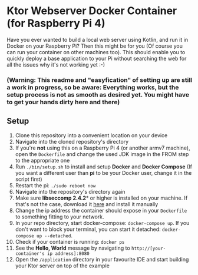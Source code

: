 # Ktor Webserver Docker Container (for Raspberry Pi 4)

Have you ever wanted to build a local web server using Kotlin, and run it in Docker on your Raspberry Pi? Then this might be for you (Of course you can run your container on other machines too). This should enable you to quickly deploy a base application to your Pi without searching the web for all the issues why it's not working yet :-)

### (Warning: This readme and "easyfication" of setting up are still a work in progress, so be aware: Everything works, but the setup process is not as smooth as desired yet. You might have to get your hands dirty here and there)

## Setup

1. Clone this repository into a convenient location on your device
2. Navigate into the cloned repository's directory
3. If you're **not** using this on a Raspberry Pi 4 (or another armv7 machine), open the `Dockerfile` and change the used JDK image in the FROM step to the appropriate one
3. Run `./bin/setup.sh` to install and setup **Docker** and **Docker Compose** (If you want a different user than **pi** to be your Docker user, change it in the script first)
4. Restart the pi: `./sudo reboot now`
5. Navigate into the repository's directory again
6. Make sure **libseccomp 2.4.2*** or higher is installed on your machine. If that's not the case, download it [here](https://packages.debian.org/sid/armhf/libseccomp2/download) and install it manually
7. Change the ip address the container should expose in your `Dockerfile` to something fitting to your network.
6. In your repo directory, start docker-compose: `docker-compose up`. If you don't want to block your terminal, you can start it detached: `docker-compose up --detached`.
7. Check if your container is running: `docker ps`
8. See the **Hello, World** message by navigating to `http://[your-container's ip address]:8080`
9. Open the `/application` directory in your favourite IDE and start building your Ktor server on top of the example
